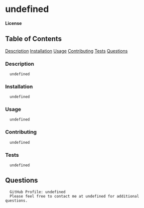 
  # undefined
  #### License 
  ## Table of Contents
  [Description](#description)
  [Installation](#installation)
  [Usage](#usage)
  [Contributing](#contributing)
  [Tests](#tests)
  [Questions](#questions)
  ### Description
      undefined
  ### Installation
      undefined
  ### Usage
      undefined
  ### Contributing
      undefined
  ### Tests
      undefined
  ## Questions
      GitHub Profile: undefined
      Please feel free to contact me at undefined for additional questions.
  
